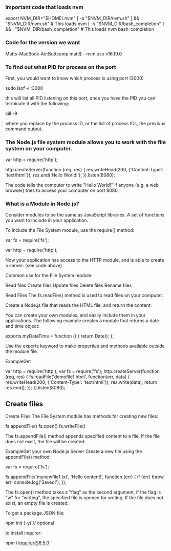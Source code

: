 ### Important code that loads nvm

export NVM_DIR="$HOME/.nvm"
  [ -s "$NVM_DIR/nvm.sh" ] && \. "$NVM_DIR/nvm.sh"  # This loads nvm
  [ -s "$NVM_DIR/bash_completion" ] && \. "$NVM_DIR/bash_completion"  # This loads nvm bash_completion

### Code for the version we want

Matts-MacBook-Air:Buttcamp matt$  -  nvm use v16.19.0

### To find out what PID for process on the port

First, you would want to know which process is using port (3000)

sudo lsof -i :3000

this will list all PID listening on this port, once you have the PID you can terminate it with the following:

kill -9 <PID>

where you replace <PID> by the process ID, or the list of process IDs, the previous command output.



### The Node.js file system module allows you to work with the file system on your computer.

var http = require('http');

http.createServer(function (req, res) {
  res.writeHead(200, {'Content-Type': 'text/html'});
  res.end('Hello World!');
}).listen(8080);

The code tells the computer to write "Hello World!" if anyone (e.g. a web browser) tries to access your computer on port 8080.


### What is a Module in Node.js?

Consider modules to be the same as JavaScript libraries.
A set of functions you want to include in your application.

To include the File System module, use the require() method:

var fs = require('fs');

var http = require('http');

Now your application has access to the HTTP module, and is able to create a server:
(see code above)

Common use for the File System module:

Read files
Create files
Update files
Delete files
Rename files

Read Files
The fs.readFile() method is used to read files on your computer.

Create a Node.js file that reads the HTML file, and return the content:

You can create your own modules, and easily include them in your applications.
The following example creates a module that returns a date and time object:

exports.myDateTime = function () {
  return Date();
};

Use the exports keyword to make properties and methods available outside the module file.

ExampleGet


var http = require('http');
var fs = require('fs');
http.createServer(function (req, res) {
  fs.readFile('demofile1.html', function(err, data) {
    res.writeHead(200, {'Content-Type': 'text/html'});
    res.write(data);
    return res.end();
  });
}).listen(8080);


## Create files

Create Files
The File System module has methods for creating new files:

fs.appendFile()
fs.open()
fs.writeFile()

The fs.appendFile() method appends specified content to a file. If the file does not exist, the file will be created:

ExampleGet your own Node.js Server
Create a new file using the appendFile() method:

var fs = require('fs');

fs.appendFile('mynewfile1.txt', 'Hello content!', function (err) {
  if (err) throw err;
  console.log('Saved!');
});

The fs.open() method takes a "flag" as the second argument, if the flag is "w" for "writing", the specified file is opened for writing. If the file does not exist, an empty file is created:


To get a package.JSON file:

npm init    (-y)  // optional

to install inquirer:

npm i inquirer@6.5.0

